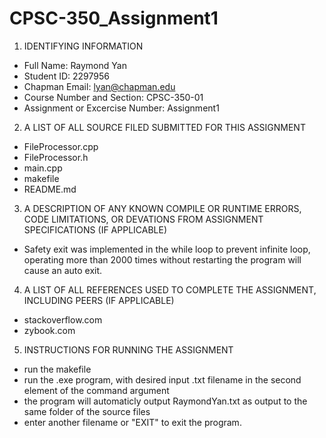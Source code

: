 # CPSC-350_Assignment1

1. IDENTIFYING INFORMATION
- Full Name: Raymond Yan
- Student ID: 2297956 
- Chapman Email: lyan@chapman.edu
- Course Number and Section: CPSC-350-01
- Assignment or Excercise Number: Assignment1

2. A LIST OF ALL SOURCE FILED SUBMITTED FOR THIS ASSIGNMENT
- FileProcessor.cpp
- FileProcessor.h
- main.cpp
- makefile
- README.md

3. A DESCRIPTION OF ANY KNOWN COMPILE OR RUNTIME ERRORS, CODE LIMITATIONS, OR DEVATIONS FROM ASSIGNMENT SPECIFICATIONS (IF APPLICABLE)
- Safety exit was implemented in the while loop to prevent infinite loop, operating more than 2000 times without restarting the program will cause an auto exit. 

4. A LIST OF ALL REFERENCES USED TO COMPLETE THE ASSIGNMENT, INCLUDING PEERS (IF APPLICABLE)
- stackoverflow.com
- zybook.com

5. INSTRUCTIONS FOR RUNNING THE ASSIGNMENT
- run the makefile
- run the .exe program, with desired input .txt filename in the second element of the command argument
- the program will automaticly output RaymondYan.txt as output to the same folder of the source files
- enter another filename or "EXIT" to exit the program. 




